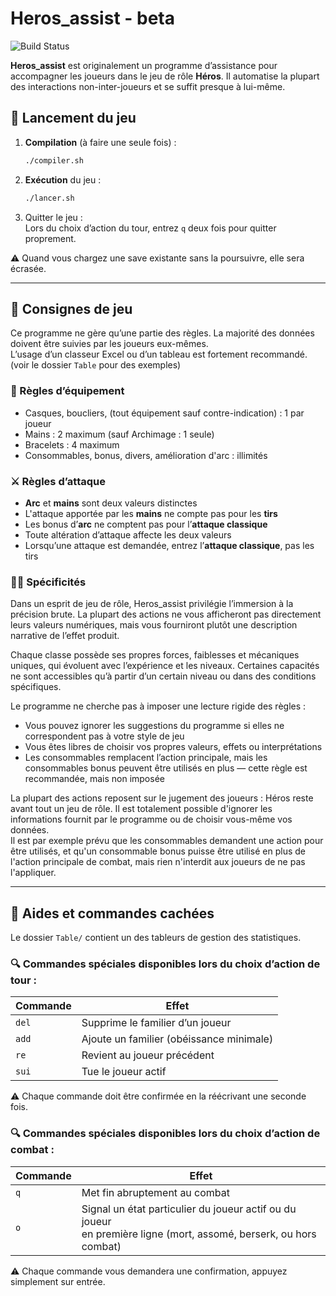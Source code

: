 # Heros_assist - beta

![Build Status](https://github.com/vincentcestmoi/Heros_assist/actions/workflows/java-shell.yml/badge.svg)  

**Heros_assist** est originalement un programme d’assistance pour accompagner les joueurs dans le jeu de rôle **Héros**.
Il automatise la plupart des interactions non-inter-joueurs et se suffit presque à lui-même.

## 🚀 Lancement du jeu

1. **Compilation** (à faire une seule fois) :
   ```bash
   ./compiler.sh
   ```
2. **Exécution** du jeu :
    ```bash
   ./lancer.sh
   ```
3. Quitter le jeu :  
   Lors du choix d’action du tour, entrez `q` deux fois pour quitter proprement.

⚠️ Quand vous chargez une save existante sans la poursuivre, elle sera écrasée.

---

## 📜 Consignes de jeu
Ce programme ne gère qu’une partie des règles.
La majorité des données doivent être suivies par les joueurs eux-mêmes.  
L’usage d’un classeur Excel ou d’un tableau est fortement recommandé. (voir le dossier `Table` pour des exemples)

### 🎒 Règles d’équipement
- Casques, boucliers, (tout équipement sauf contre-indication) : 1 par joueur
- Mains : 2 maximum (sauf Archimage : 1 seule)
- Bracelets : 4 maximum
- Consommables, bonus, divers, amélioration d'arc : illimités

### ⚔️ Règles d’attaque
- **Arc** et **mains** sont deux valeurs distinctes
- L'attaque apportée par les **mains** ne compte pas pour les **tirs**
- Les bonus d’**arc** ne comptent pas pour l’**attaque classique**
- Toute altération d’attaque affecte les deux valeurs
- Lorsqu’une attaque est demandée, entrez l’**attaque classique**, pas les tirs

### 🧙‍♂️ Spécificités

Dans un esprit de jeu de rôle, Heros_assist privilégie l’immersion à la précision brute. La plupart des actions ne vous
afficheront pas directement leurs valeurs numériques, mais vous fourniront plutôt une description narrative de
l’effet produit.

Chaque classe possède ses propres forces, faiblesses et mécaniques uniques, qui évoluent avec l’expérience et
les niveaux. Certaines capacités ne sont accessibles qu’à partir d’un certain niveau ou dans des conditions spécifiques.

Le programme ne cherche pas à imposer une lecture rigide des règles :

- Vous pouvez ignorer les suggestions du programme si elles ne correspondent pas à votre style de jeu
- Vous êtes libres de choisir vos propres valeurs, effets ou interprétations
- Les consommables remplacent l’action principale, mais les consommables bonus peuvent être utilisés en plus — cette règle est recommandée, mais non imposée

La plupart des actions reposent sur le jugement des joueurs : Héros reste avant tout un jeu de rôle. Il est totalement
possible d'ignorer les informations fournit par le programme ou de choisir vous-même vos données.  
Il est par exemple prévu que les consommables demandent une action pour être utilisés, et qu'un consommable bonus puisse
être utilisé en plus de l'action principale de combat, mais rien n'interdit aux joueurs de ne pas l'appliquer.

--- 

## 🧭 Aides et commandes cachées

Le dossier `Table/` contient un des tableurs de gestion des statistiques.

### 🔍 Commandes spéciales disponibles lors du choix d’action de tour :

| Commande | Effet                                    |
|----------|------------------------------------------|
| `del`    | Supprime le familier d’un joueur         |
| `add`    | Ajoute un familier (obéissance minimale) |
| `re`     | Revient au joueur précédent              |
| `sui`    | Tue le joueur actif                      |

⚠️ Chaque commande doit être confirmée en la réécrivant une seconde fois.

### 🔍 Commandes spéciales disponibles lors du choix d’action de combat :


| Commande | Effet                                                                                                                  |
|----------|------------------------------------------------------------------------------------------------------------------------|
| `q`      | Met fin abruptement au combat                                                                                          |
| `o`      | Signal un état particulier du joueur actif ou du joueur <br/>en première ligne (mort, assomé, berserk, ou hors combat) |

⚠️ Chaque commande vous demandera une confirmation, appuyez simplement sur entrée.

